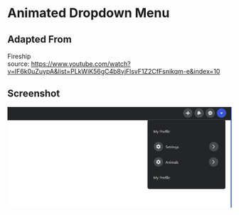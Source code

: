 # Animated Dropdown Menu 

## Adapted From

Fireship<br/>
source: <https://www.youtube.com/watch?v=IF6k0uZuypA&list=PLkWiK56gC4b8vjFlsvF1Z2CfFsnikqm-e&index=10>

## Screenshot
![image info](screenshot.png)